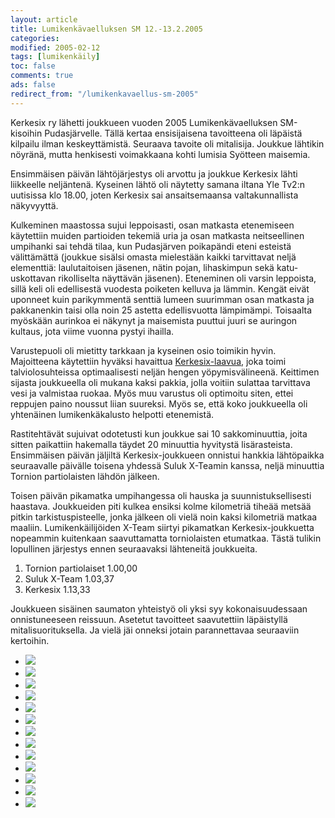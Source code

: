 ```yaml
--- 
layout: article 
title: Lumikenkävaelluksen SM 12.-13.2.2005 
categories: 
modified: 2005-02-12 
tags: [lumikenkäily]
toc: false 
comments: true 
ads: false 
redirect_from: "/lumikenkavaellus-sm-2005" 
--- 
```


Kerkesix ry lähetti joukkueen vuoden 2005 Lumikenkävaelluksen
SM-kisoihin Pudasjärvelle. Tällä kertaa ensisijaisena tavoitteena oli
läpäistä kilpailu ilman keskeyttämistä. Seuraava tavoite oli mitalisija.
Joukkue lähtikin nöyränä, mutta henkisesti voimakkaana kohti lumisia
Syötteen maisemia.

Ensimmäisen päivän lähtöjärjestys oli arvottu ja joukkue Kerkesix lähti
liikkeelle neljäntenä. Kyseinen lähtö oli näytetty samana iltana Yle
Tv2:n uutisissa klo 18.00, joten Kerkesix sai ansaitsemaansa
valtakunnallista näkyvyyttä.

Kulkeminen maastossa sujui leppoisasti, osan matkasta etenemiseen
käytettiin muiden partioiden tekemiä uria ja osan matkasta neitseellinen
umpihanki sai tehdä tilaa, kun Pudasjärven poikapändi eteni esteistä
välittämättä (joukkue sisälsi omasta mielestään kaikki tarvittavat neljä
elementtiä: laulutaitoisen jäsenen, nätin pojan, lihaskimpun sekä
katu-uskottavan rikolliselta näyttävän jäsenen). Eteneminen oli varsin
leppoista, sillä keli oli edellisestä vuodesta poiketen kelluva ja
lämmin. Kengät eivät uponneet kuin parikymmentä senttiä lumeen suurimman
osan matkasta ja pakkanenkin taisi olla noin 25 astetta edellisvuotta
lämpimämpi. Toisaalta myöskään aurinkoa ei näkynyt ja maisemista puuttui
juuri se auringon kultaus, jota viime vuonna pystyi ihailla.

Varustepuoli oli mietitty tarkkaan ja kyseinen osio toimikin hyvin.
Majoitteena käytettiin hyväksi havaittua
[Kerkesix-laavua](kerkesix-laavu), joka toimi talviolosuhteissa
optimaalisesti neljän hengen yöpymisvälineenä. Keittimen sijasta
joukkueella oli mukana kaksi pakkia, jolla voitiin sulattaa tarvittava
vesi ja valmistaa ruokaa. Myös muu varustus oli optimoitu siten, ettei
reppujen paino noussut liian suureksi. Myös se, että koko joukkueella
oli yhtenäinen lumikenkäkalusto helpotti etenemistä.

Rastitehtävät sujuivat odotetusti kun joukkue sai 10 sakkominuuttia,
joita sitten paikattiin hakemalla täydet 20 minuuttia hyvitystä
lisärasteista. Ensimmäisen päivän jäljiltä Kerkesix-joukkueen onnistui
hankkia lähtöpaikka seuraavalle päivälle toisena yhdessä Suluk X-Teamin
kanssa, neljä minuuttia Tornion partiolaisten lähdön jälkeen.

Toisen päivän pikamatka umpihangessa oli hauska ja suunnistuksellisesti
haastava. Joukkueiden piti kulkea ensiksi kolme kilometriä tiheää metsää
pitkin tarkistuspisteelle, jonka jälkeen oli vielä noin kaksi kilometriä
matkaa maaliin. Lumikenkäilijöiden X-Team siirtyi pikamatkan
Kerkesix-joukkuetta nopeammin kuitenkaan saavuttamatta torniolaisten
etumatkaa. Tästä tulikin lopullinen järjestys ennen seuraavaksi
lähteneitä joukkueita.

1.  Tornion partiolaiset 1.00,00
2.  Suluk X-Team 1.03,37
3.  Kerkesix 1.13,33

Joukkueen sisäinen saumaton yhteistyö oli yksi syy kokonaisuudessaan
onnistuneeseen reissuun. Asetetut tavoitteet saavutettiin läpäistyllä
mitalisuorituksella. Ja vielä jäi onneksi jotain parannettavaa
seuraaviin kertoihin.

<div class="image-gallery">

-   [![](/Media/Default/ImageGalleries/lumikenkavaellus-sm-2005/Thumbnails/vaelluslumikenkasm2005_06b.jpg)](/Media/Default/ImageGalleries/lumikenkavaellus-sm-2005/vaelluslumikenkasm2005_06b.jpg)
-   [![](/Media/Default/ImageGalleries/lumikenkavaellus-sm-2005/Thumbnails/vaelluslumikenkasm2005_04b.jpg)](/Media/Default/ImageGalleries/lumikenkavaellus-sm-2005/vaelluslumikenkasm2005_04b.jpg)
-   [![](/Media/Default/ImageGalleries/lumikenkavaellus-sm-2005/Thumbnails/vaelluslumikenkasm2005_02b.jpg)](/Media/Default/ImageGalleries/lumikenkavaellus-sm-2005/vaelluslumikenkasm2005_02b.jpg)
-   [![](/Media/Default/ImageGalleries/lumikenkavaellus-sm-2005/Thumbnails/vaelluslumikenkasm2005_03b.jpg)](/Media/Default/ImageGalleries/lumikenkavaellus-sm-2005/vaelluslumikenkasm2005_03b.jpg)
-   [![](/Media/Default/ImageGalleries/lumikenkavaellus-sm-2005/Thumbnails/vaelluslumikenkasm2005_05b.jpg)](/Media/Default/ImageGalleries/lumikenkavaellus-sm-2005/vaelluslumikenkasm2005_05b.jpg)
-   [![](/Media/Default/ImageGalleries/lumikenkavaellus-sm-2005/Thumbnails/vaelluslumikenkasm2005_08b.jpg)](/Media/Default/ImageGalleries/lumikenkavaellus-sm-2005/vaelluslumikenkasm2005_08b.jpg)
-   [![](/Media/Default/ImageGalleries/lumikenkavaellus-sm-2005/Thumbnails/vaelluslumikenkasm2005_12b.jpg)](/Media/Default/ImageGalleries/lumikenkavaellus-sm-2005/vaelluslumikenkasm2005_12b.jpg)
-   [![](/Media/Default/ImageGalleries/lumikenkavaellus-sm-2005/Thumbnails/vaelluslumikenkasm2005_07b.jpg)](/Media/Default/ImageGalleries/lumikenkavaellus-sm-2005/vaelluslumikenkasm2005_07b.jpg)
-   [![](/Media/Default/ImageGalleries/lumikenkavaellus-sm-2005/Thumbnails/vaelluslumikenkasm2005_10b.jpg)](/Media/Default/ImageGalleries/lumikenkavaellus-sm-2005/vaelluslumikenkasm2005_10b.jpg)
-   [![](/Media/Default/ImageGalleries/lumikenkavaellus-sm-2005/Thumbnails/vaelluslumikenkasm2005_13b.jpg)](/Media/Default/ImageGalleries/lumikenkavaellus-sm-2005/vaelluslumikenkasm2005_13b.jpg)
-   [![](/Media/Default/ImageGalleries/lumikenkavaellus-sm-2005/Thumbnails/vaelluslumikenkasm2005_09b.jpg)](/Media/Default/ImageGalleries/lumikenkavaellus-sm-2005/vaelluslumikenkasm2005_09b.jpg)
-   [![](/Media/Default/ImageGalleries/lumikenkavaellus-sm-2005/Thumbnails/vaelluslumikenkasm2005_11b.jpg)](/Media/Default/ImageGalleries/lumikenkavaellus-sm-2005/vaelluslumikenkasm2005_11b.jpg)
-   [![](/Media/Default/ImageGalleries/lumikenkavaellus-sm-2005/Thumbnails/vaelluslumikenkasm2005_01b.jpg)](/Media/Default/ImageGalleries/lumikenkavaellus-sm-2005/vaelluslumikenkasm2005_01b.jpg)

</div>
